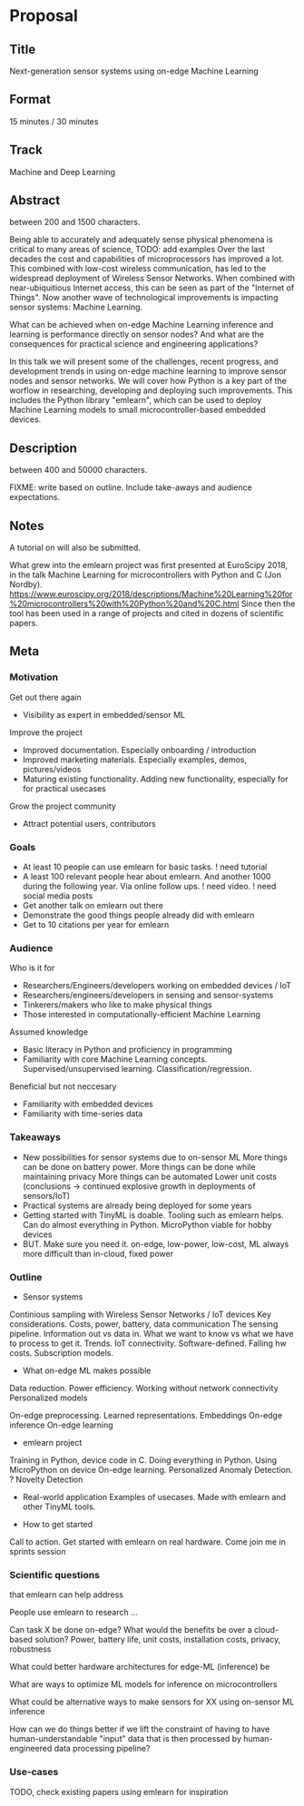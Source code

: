 
# Proposal

## Title
Next-generation sensor systems using on-edge Machine Learning

## Format
15 minutes / 30 minutes

## Track
Machine and Deep Learning

## Abstract
between 200 and 1500 characters.

Being able to accurately and adequately sense physical phenomena is critical to many areas of science,
TODO: add examples
Over the last decades the cost and capabilities of microprocessors has improved a lot.
This combined with low-cost wireless communication, has led to the widespread deployment of Wireless Sensor Networks.
When combined with near-ubiquitious Internet access, this can be seen as part of the "Internet of Things".
Now another wave of technological improvements is impacting sensor systems: Machine Learning.

What can be achieved when on-edge Machine Learning inference and learning is performance directly on sensor nodes?
And what are the consequences for practical science and engineering applications?

In this talk we will present some of the challenges, recent progress, and development trends in using
on-edge machine learning to improve sensor nodes and sensor networks.
We will cover how Python is a key part of the worflow in researching, developing and deploying such improvements.
This includes the Python library "emlearn",
which can be used to deploy Machine Learning models to small microcontroller-based embedded devices.

## Description
between 400 and 50000 characters.

FIXME: write based on outline. Include take-aways and audience expectations.

## Notes

A tutorial on will also be submitted.

What grew into the emlearn project was first presented at EuroScipy 2018,
in the talk Machine Learning for microcontrollers with Python and C (Jon Nordby). 
https://www.euroscipy.org/2018/descriptions/Machine%20Learning%20for%20microcontrollers%20with%20Python%20and%20C.html
Since then the tool has been used in a range of projects and cited in dozens of scientific papers.



## Meta

### Motivation

Get out there again

- Visibility as expert in embedded/sensor ML

Improve the project

- Improved documentation. Especially onboarding / introduction
- Improved marketing materials. Especially examples, demos, pictures/videos
- Maturing existing functionality. Adding new functionality, especially for for practical usecases

Grow the project community

- Attract potential users, contributors

### Goals

- At least 10 people can use emlearn for basic tasks. ! need tutorial
- A least 100 relevant people hear about emlearn.
And another 1000 during the following year. Via online follow ups. ! need video. ! need social media posts
- Get another talk on emlearn out there
- Demonstrate the good things people already did with emlearn
- Get to 10 citations per year for emlearn

### Audience

Who is it for

- Researchers/Engineers/developers working on embedded devices / IoT
- Researchers/engineers/developers in sensing and sensor-systems
- Tinkerers/makers who like to make physical things
- Those interested in computationally-efficient Machine Learning

Assumed knowledge

- Basic literacy in Python and proficiency in programming
- Familiarity with core Machine Learning concepts.
Supervised/unsupervised learning. Classification/regression.

Beneficial but not neccesary

- Familiarity with embedded devices
- Familiarity with time-series data

### Takeaways

- New possibilities for sensor systems due to on-sensor ML
More things can be done on battery power.
More things can be done while maintaining privacy
More things can be automated
Lower unit costs
(conclusions -> continued explosive growth in deployments of sensors/IoT)
- Practical systems are already being deployed for some years
- Getting started with TinyML is doable.
Tooling such as emlearn helps.
Can do almost everything in Python. MicroPython viable for hobby devices
- BUT. Make sure you need it.
on-edge, low-power, low-cost, ML always more difficult than in-cloud, fixed power



### Outline

- Sensor systems

Continious sampling with Wireless Sensor Networks / IoT devices
Key considerations. Costs, power, battery, data communication
The sensing pipeline. Information out vs data in. What we want to know vs what we have to process to get it.
Trends. IoT connectivity. Software-defined. Falling hw costs. Subscription models.

- What on-edge ML makes possible 

Data reduction.
Power efficiency.
Working without network connectivity
Personalized models

On-edge preprocessing. Learned representations. Embeddings
On-edge inference
On-edge learning

- emlearn project

Training in Python, device code in C.
Doing everything in Python. Using MicroPython on device
On-edge learning. Personalized
Anomaly Detection.
? Novelty Detection

- Real-world application
Examples of usecases. Made with emlearn and other TinyML tools.

- How to get started

Call to action. Get started with emlearn on real hardware. Come join me in sprints session

### Scientific questions
that emlearn can help address

People use emlearn to research ...

Can task X be done on-edge?
What would the benefits be over a cloud-based solution?
Power, battery life, unit costs, installation costs, privacy, robustness

What could better hardware architectures for edge-ML (inference) be

What are ways to optimize ML models for inference on microcontrollers

What could be alternative ways to make sensors for XX using on-sensor ML inference

How can we do things better if we lift the constraint of having to have
human-understandable "input" data that is then processed by human-engineered data processing pipeline?


### Use-cases

TODO, check existing papers using emlearn for inspiration


